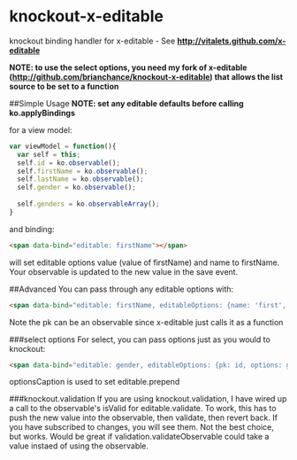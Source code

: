 knockout-x-editable
===================

knockout binding handler for x-editable - See **http://vitalets.github.com/x-editable**

**NOTE: to use the select options, you need my fork of x-editable (http://github.com/brianchance/knockout-x-editable) that allows the list source to be set to a function**

##Simple Usage
**NOTE: set any editable defaults before calling ko.applyBindings**

for a view model:
```javascript
var viewModel = function(){
  var self = this;
  self.id = ko.observable();
  self.firstName = ko.observable();
  self.lastName = ko.observable();
  self.gender = ko.observable();
  
  self.genders = ko.observableArray();
}
```
and binding:
```html
<span data-bind="editable: firstName"></span>
```

will set editable options value (value of firstName) and name to firstName. Your observable is updated to the new value in the save event.

##Advanced
You can pass through any editable options with: 
```html
<span data-bind="editable: firstName, editableOptions: {name: 'first', pk: id, url: '/save'}"></span>
```

Note the pk can be an observable since x-editable just calls it as a function

###select options
For select, you can pass options just as you would to knockout:
```html
<span data-bind="editable: gender, editableOptions: {pk: id, options: genders, optionsText: 'text', optionsValue: 'id'}"></span>
```

optionsCaption is used to set editable.prepend

###knockout.validation
If you are using knockout.validation, I have wired up a call to the observable's isValid for editable.validate. To work, this has to push the new value into the observable, then validate, then revert back. If you have subscribed to changes, you will see them. Not the best choice, but works. Would be great if validation.validateObservable could take a value instaed of using the observable.
